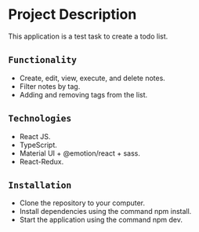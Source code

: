 # Project Description

This application is a test task to create a todo list.

## `Functionality`

- Create, edit, view, execute, and delete notes.
- Filter notes by tag.
- Adding and removing tags from the list.

## `Technologies`

- React JS.
- TypeScript.
- Material UI + @emotion/react + sass.
- React-Redux.

## `Installation`

- Clone the repository to your computer.
- Install dependencies using the command npm install.
- Start the application using the command npm dev.
